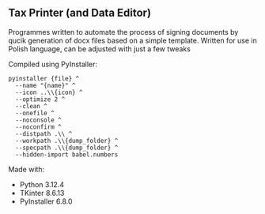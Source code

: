 ## Tax Printer (and Data Editor)

Programmes written to automate the process of signing documents by qucik generation of docx files based on a simple template. Written for use in Polish language, can be adjusted with just a few tweaks

Compiled using PyInstaller:
```
pyinstaller {file} ^
  --name "{name}" ^
  --icon ..\\{icon} ^
  --optimize 2 ^
  --clean ^
  --onefile ^
  --noconsole ^
  --noconfirm ^
  --distpath .\\ ^
  --workpath .\\{dump_folder} ^
  --specpath .\\{dump_folder} ^
  --hidden-import babel.numbers
```

Made with:
- Python 3.12.4
- TKinter 8.6.13
- PyInstaller 6.8.0
